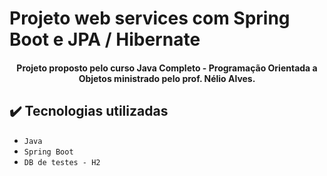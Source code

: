 # Projeto web services com Spring Boot e JPA / Hibernate

<h4 align="center"> 
    Projeto proposto pelo curso Java Completo - Programação Orientada a Objetos ministrado pelo prof. Nélio Alves.
</h4>


## ✔️ Tecnologias utilizadas

- ``Java``
- ``Spring Boot``
- ``DB de testes - H2``







